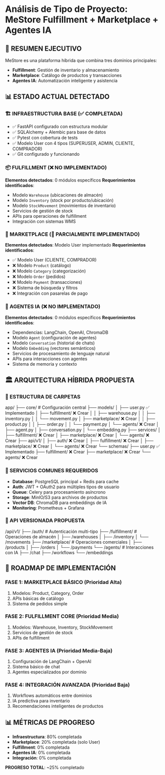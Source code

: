 # Análisis de Tipo de Proyecto: MeStore Fulfillment + Marketplace + Agentes IA

## 🎯 RESUMEN EJECUTIVO
MeStore es una plataforma híbrida que combina tres dominios principales:
- **Fulfillment**: Gestión de inventario y almacenamiento
- **Marketplace**: Catálogo de productos y transacciones  
- **Agentes IA**: Automatización inteligente y asistencia

## 📊 ESTADO ACTUAL DETECTADO

### 🏗️ INFRAESTRUCTURA BASE (✅ COMPLETADA)
- ✅ FastAPI configurado con estructura modular
- ✅ SQLAlchemy + Alembic para base de datos
- ✅ Pytest con cobertura de tests
- ✅ Modelo User con 4 tipos (SUPERUSER, ADMIN, CLIENTE, COMPRADOR)
- ✅ Git configurado y funcionando

### 📦 FULFILLMENT (❌ NO IMPLEMENTADO)
**Elementos detectados**: 0 módulos específicos
**Requerimientos identificados**:
- Modelo `Warehouse` (ubicaciones de almacén)
- Modelo `Inventory` (stock por producto/ubicación)
- Modelo `StockMovement` (movimientos de inventario)
- Servicios de gestión de stock
- APIs para operaciones de fulfillment
- Integración con sistemas WMS

### 🛒 MARKETPLACE (🔶 PARCIALMENTE IMPLEMENTADO)
**Elementos detectados**: Modelo User implementado
**Requerimientos identificados**:
- ✅ Modelo User (CLIENTE, COMPRADOR)
- ❌ Modelo `Product` (catálogo)
- ❌ Modelo `Category` (categorización)
- ❌ Modelo `Order` (pedidos)
- ❌ Modelo `Payment` (transacciones)
- ❌ Sistema de búsqueda y filtros
- ❌ Integración con pasarelas de pago

### 🤖 AGENTES IA (❌ NO IMPLEMENTADO)
**Elementos detectados**: 0 módulos específicos
**Requerimientos identificados**:
- Dependencias: LangChain, OpenAI, ChromaDB
- Modelo `Agent` (configuración de agentes)
- Modelo `Conversation` (historial de chats)
- Modelo `Embedding` (vectores semánticos)
- Servicios de procesamiento de lenguaje natural
- APIs para interacciones con agentes
- Sistema de memoria y contexto

## 🏛️ ARQUITECTURA HÍBRIDA PROPUESTA

### 📁 ESTRUCTURA DE CARPETAS
app/
├── core/                 # Configuración central
├── models/
│   ├── user.py          ✅ Implementado
│   ├── fulfillment/     ❌ Crear
│   │   ├── warehouse.py
│   │   ├── inventory.py
│   │   └── movement.py
│   ├── marketplace/     ❌ Crear
│   │   ├── product.py
│   │   ├── order.py
│   │   └── payment.py
│   └── agents/          ❌ Crear
│       ├── agent.py
│       ├── conversation.py
│       └── embedding.py
├── services/
│   ├── fulfillment/     ❌ Crear
│   ├── marketplace/     ❌ Crear
│   └── agents/          ❌ Crear
├── api/v1/
│   ├── auth/            ❌ Crear
│   ├── fulfillment/     ❌ Crear
│   ├── marketplace/     ❌ Crear
│   └── agents/          ❌ Crear
└── schemas/
├── user.py          ✅ Implementado
├── fulfillment/     ❌ Crear
├── marketplace/     ❌ Crear
└── agents/          ❌ Crear

### 🔗 SERVICIOS COMUNES REQUERIDOS
- **Database**: PostgreSQL principal + Redis para cache
- **Auth**: JWT + OAuth2 para múltiples tipos de usuario
- **Queue**: Celery para procesamiento asíncrono
- **Storage**: MinIO/S3 para archivos de productos
- **Vector DB**: ChromaDB para embeddings de IA
- **Monitoring**: Prometheus + Grafana

### 📡 API VERSIONADA PROPUESTA
/api/v1/
├── /auth/              # Autenticación multi-tipo
├── /fulfillment/       # Operaciones de almacén
│   ├── /warehouses
│   ├── /inventory
│   └── /movements
├── /marketplace/       # Operaciones comerciales
│   ├── /products
│   ├── /orders
│   └── /payments
└── /agents/           # Interacciones con IA
├── /chat
├── /workflows
└── /embeddings

## 🎯 ROADMAP DE IMPLEMENTACIÓN

### FASE 1: MARKETPLACE BÁSICO (Prioridad Alta)
1. Modelos: Product, Category, Order
2. APIs básicas de catálogo
3. Sistema de pedidos simple

### FASE 2: FULFILLMENT CORE (Prioridad Media)
1. Modelos: Warehouse, Inventory, StockMovement
2. Servicios de gestión de stock
3. APIs de fulfillment

### FASE 3: AGENTES IA (Prioridad Media-Baja)
1. Configuración de LangChain + OpenAI
2. Sistema básico de chat
3. Agentes especializados por dominio

### FASE 4: INTEGRACIÓN AVANZADA (Prioridad Baja)
1. Workflows automáticos entre dominios
2. IA predictiva para inventario
3. Recomendaciones inteligentes de productos

## 📊 MÉTRICAS DE PROGRESO
- **Infraestructura**: 80% completada
- **Marketplace**: 20% completada (solo User)
- **Fulfillment**: 0% completada
- **Agentes IA**: 0% completada
- **Integración**: 0% completada

**PROGRESO TOTAL**: ~25% completado
